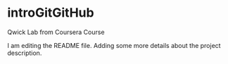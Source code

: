 # introGitGitHub
Qwick Lab from Coursera Course  

I am editing the README file. Adding some more details about the project description.

